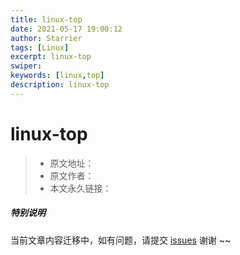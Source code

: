 ```yaml
---
title: linux-top
date: 2021-05-17 19:00:12
author: Starrier
tags: [Linux]
excerpt: linux-top
swiper:
keywords: [linux,top]
description: linux-top
---
```


# linux-top

> * 原文地址：[]()
> * 原文作者：[]()
> * 本文永久链接：[]()

##### **特别说明**

当前文章内容迁移中，如有问题，请提交 [issues](https://github.com/Starrier/starrier.github.io/issues) 谢谢 ~~
